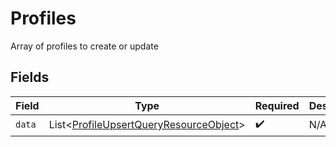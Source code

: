 # Profiles

Array of profiles to create or update


## Fields

| Field                                                                                                  | Type                                                                                                   | Required                                                                                               | Description                                                                                            |
| ------------------------------------------------------------------------------------------------------ | ------------------------------------------------------------------------------------------------------ | ------------------------------------------------------------------------------------------------------ | ------------------------------------------------------------------------------------------------------ |
| `data`                                                                                                 | List\<[ProfileUpsertQueryResourceObject](../../models/components/ProfileUpsertQueryResourceObject.md)> | :heavy_check_mark:                                                                                     | N/A                                                                                                    |